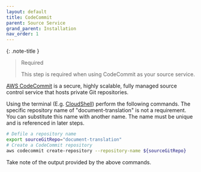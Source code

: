 ```yaml
---
layout: default
title: CodeCommit
parent: Source Service
grand_parent: Installation
nav_order: 1
---
```


<!--
Copyright Amazon.com, Inc. or its affiliates. All Rights Reserved.
SPDX-License-Identifier: MIT-0
-->

{: .note-title }
> Required
>
> This step is required when using CodeCommit as your source service.

[AWS CodeCommit](https://aws.amazon.com/codecommit/) is a secure, highly scalable, fully managed source control service that hosts private Git repositories.

Using the terminal (E.g. [CloudShell](/docs/installation/prerequisite/cloudshell.md)) perform the following commands. The specific repository name of "document-translation" is not a requirement. You can substitute this name with another name. The name must be unique and is referenced in later steps. 

```sh
# Defile a repository name
export sourceGitRepo="document-translation"
# Create a CodeCommit repository
aws codecommit create-repository --repository-name ${sourceGitRepo}
```

Take note of the output provided by the above commands.